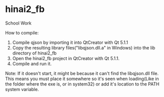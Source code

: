hinai2_fb
=========

School Work


How to compile:
1. Compile qjson by importing it into QtCreator with Qt 5.1.1
2. Copy the resulting library files("libqjson.dll.a" in Windows) into the lib directory of hinai2_fb
4. Open the hinai2_fb project in QtCreator with Qt 5.1.1.
5. Compile and run it.

Note: If it doesn't start, it might be because it can't find the libqjson.dll file. This means you must place it somewhere so it's seen when loading(Like in the folder where the exe is, or in system32)
or add it's location to the PATH system variable.
